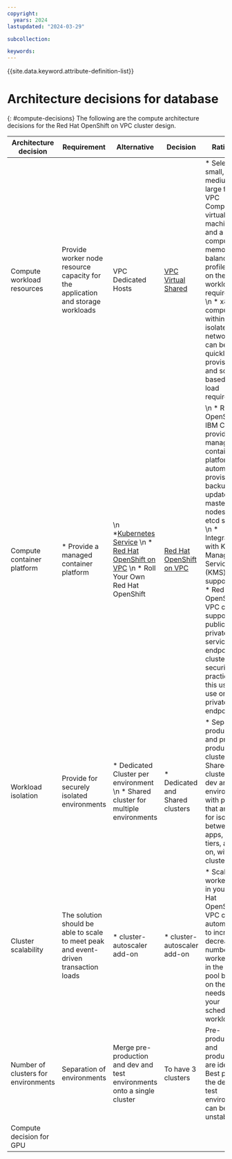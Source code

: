 ```yaml
---
copyright:
  years: 2024
lastupdated: "2024-03-29"

subcollection: 

keywords:
---
```

{{site.data.keyword.attribute-definition-list}}

# Architecture decisions for database

{: #compute-decisions}
The following are the compute architecture decisions for the Red Hat OpenShift on VPC cluster design.

| Architecture decision               | Requirement                                                                          | Alternative                                                                                                                                                | Decision                                                                   | Rationale                                                                                                                                                                                                                                                                                                                                                                                     |
| ----------------------------------- | ------------------------------------------------------------------------------------ | ---------------------------------------------------------------------------------------------------------------------------------------------------------- | -------------------------------------------------------------------------- | --------------------------------------------------------------------------------------------------------------------------------------------------------------------------------------------------------------------------------------------------------------------------------------------------------------------------------------------------------------------------------------------- |
| Compute workload resources          | Provide worker node resource capacity for the application and storage workloads      | VPC Dedicated Hosts                                                                                                                                        | [VPC Virtual Shared](/docs/containers?topic=containers-planning_worker_nodes) | * Select small, medium, or large for the VPC Compute virtual machine size and a compute, memory, or balanced profile based on the workload requirements.  \n * x86 compute within an isolated VPC network that can be quickly provisioned and scaled based on load requirements.                                                                                                              |
| Compute container platform          | * Provide a managed container platform                                               | \n *[Kubernetes Service](/docs/containers) \n * [Red Hat OpenShift on VPC](/docs/openshift?topic=openshift-getting-started) \n * Roll Your Own Red Hat OpenShift | [Red Hat OpenShift on VPC](]/docs/openshift?topic=openshift-getting-started)  | \n * Red Hat OpenShift on IBM Cloud provides a managed container platform with automatic provisioning, backup and updates of master nodes, and etcd storage \n * Integration with Key Management Services (KMS) supported \n * Red Hat OpenShift VPC clusters support public and private service endpoint clusters. For security best practice for this use case, use only private endpoints. |
| Workload isolation                  | Provide for securely isolated environments                                           | * Dedicated Cluster per environment \n * Shared cluster for multiple environments                                                                          | * Dedicated and Shared clusters                                            | * Separate production and pre-production clusters.  \n * Shared cluster for dev and test environments with projects that are used for isolation between apps, app tiers, and so on, within a cluster.                                                                                                                                                                                         |
| Cluster scalability                 | The solution should be able to scale to meet peak and event-driven transaction loads | * cluster-autoscaler add-on                                                                                                                                | * cluster-autoscaler add-on                                                | * Scale the worker pools in your Red Hat OpenShift on VPC cluster automatically to increase or decrease the number of worker nodes in the worker pool based on the sizing needs of your scheduled workloads.                                                                                                                                                                                  |
| Number of clusters for environments | Separation of environments                                                           | Merge pre-production and dev and test environments onto a single cluster                                                                                   | To have 3 clusters                                                         | Pre-production and production are identical. Best practice the dev and test environment can be unstable                                                                                                                                                                                                                                                                                       |
| Compute decision for GPU            |                                                                                      |                                                                                                                                                            |                                                                            |                                                                                                                                                                                                                                                                                                                                                                                               |
